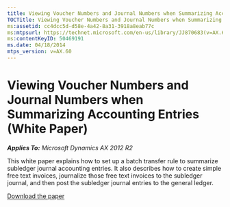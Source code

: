 ```yaml
---
title: Viewing Voucher Numbers and Journal Numbers when Summarizing Accounting Entries (White Paper)
TOCTitle: Viewing Voucher Numbers and Journal Numbers when Summarizing Accounting Entries
ms:assetid: cc4dcc5d-d58e-4a42-8a31-3918a8eab77c
ms:mtpsurl: https://technet.microsoft.com/en-us/library/JJ870683(v=AX.60)
ms:contentKeyID: 50469191
ms.date: 04/18/2014
mtps_version: v=AX.60
---
```


# Viewing Voucher Numbers and Journal Numbers when Summarizing Accounting Entries (White Paper) 


_**Applies To:** Microsoft Dynamics AX 2012 R2_

This white paper explains how to set up a batch transfer rule to summarize subledger journal accounting entries. It also describes how to create simple free text invoices, journalize those free text invoices to the subledger journal, and then post the subledger journal entries to the general ledger.

[Download the paper](https://go.microsoft.com/fwlink/?linkid=272884)

  


